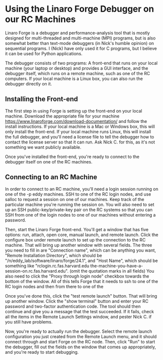 # Using the Linaro Forge Debugger on our RC Machines

Linaro Forge is a debugger and performance-analysis tool that is mostly designed for multi-threaded and multi-machine (MPI) programs, but is also somewhat better than text-mode debuggers (in Nick's humble opinion) on sequential programs. I (Nick)
have only used it for C programs, but I believe it can be used for Python applications.

The debugger consists of two programs: A front-end that runs on your local machine (your laptop or desktop) and provides a GUI interface, and the debugger itself, which runs on a remote machine, such as one of the RC computers.  If your local machine is a Linux box, you can also run the debugger directly on it.

## Installing the Front-end

The first step in using Forge is setting up the front-end on your local machine.  Download the appropriate file for your machine https://www.linaroforge.com/download-documentation/ and follow the install instructions.  If your local machine is a Mac or Windows box, this will only install the front-end.  If your local machine runs Linux, this will install the full debugger, and you'll need a license file to tell the debugger how to contact the license server so that it can run.  Ask Nick C. for this, as it's not something we want publicly available.

Once you've installed the front-end, you're ready to connect to the debugger itself on one of the RC machines.

## Connecting to an RC Machine

In order to connect to an RC machine, you'll need a login session running on one of the -p eddy machines.  SSH to one of the RC login nodes, and use salloc to request a session on one of our machines.  Keep track of the particular machine you're running the session on.  You will also need to set up an SSH public-key/private-key pair on the RC systems so that you can SSH from one of the login nodes to one of our machines without entering a password.

Then, start the Linaro Forge front-end.  You'll get a window that has five options: run, attach, open core, manual launch, and remote launch.  Click the configure box under remote launch to set up the connection to the RC machine.  That will bring up another window with several fields.  The three you need to fill in are "Connection name", which can be anything you want, "Remote Installation Directory", which should be "/n/eddy_lab/software/linaro/forge/24.1", and "Host Name", which should be something like "rclogin.rc.fas.harvard.edu the-machine-you-have-a-session-on.rc.fas.harvard.edu".  (omit the quotation marks in all fields) You also need to click the "Proxy through login node" checkbox towards the bottom of the window.  All of this tells Forge that it needs to ssh to one of the RC login nodes and then from there to one of the 

Once you've done this, click the "test remote launch" button.  That will bring up another window.  Click the "show terminal" button and enter your RC password and two-factor authentication code.  The tool should then continue and give you a message that the test succeeded.  If it fails, check all the items in the Remote Launch Settings window, and pester Nick C. if you still have problems.

Now, you're ready to actually run the debugger.  Select the remote launch configuration you just created from the Remote Launch menu, and it should connect through and start Forge on the RC node.  Then, click "Run" to start the debugger, fill out the fields on the window that comes up appropriately, and you're ready to start debugging.

